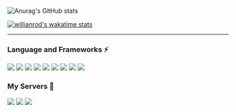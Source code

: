 <!--
**antegral/antegral** is a ✨ _special_ ✨ repository because its `README.md` (this file) appears on your GitHub profile.

Here are some ideas to get you started:

- 🔭 I’m currently working on ...
- 🌱 I’m currently learning ...
- 👯 I’m looking to collaborate on ...
- 🤔 I’m looking for help with ...
- 💬 Ask me about ...
- 📫 How to reach me: ...
- 😄 Pronouns: ...
- ⚡ Fun fact: ...
-->



![Anurag's GitHub stats](https://github-readme-stats.vercel.app/api?username=antegral&theme=default&show_icons=true&bg_color=30,49e9ff,9284ff)


[![willianrod's wakatime stats](https://github-readme-stats.vercel.app/api/wakatime?username=antegral&theme=react)](https://wakatime.com/@antegral)

<hr>

### Language and Frameworks ⚡
<img src="https://img.shields.io/badge/Visual Studio Code-007ACC?style=for-the-badge&logo=Visual-Studio-Code&logoColor=white"/></a>&nbsp;<img src="https://img.shields.io/badge/JavaScript-F7DF1E?style=for-the-badge&logo=JavaScript&logoColor=white"/></a>&nbsp;<img src="https://img.shields.io/badge/Docker-2496ED?style=for-the-badge&logo=Docker&logoColor=white"/></a>&nbsp;<img src="https://img.shields.io/badge/Vue.js-4FC08D?style=for-the-badge&logo=vue-dot-js&logoColor=white"/></a>&nbsp;<img src="https://img.shields.io/badge/Electron-47848F?style=for-the-badge&logo=Electron&logoColor=white"/></a>&nbsp;<img src="https://img.shields.io/badge/TypeScript-3178C6?style=for-the-badge&logo=TypeScript&logoColor=white"/></a>&nbsp;<img src="https://img.shields.io/badge/Vuetify-1867C0?style=for-the-badge&logo=Vuetify&logoColor=white"/></a>&nbsp;<img src="https://img.shields.io/badge/Express-000000?style=for-the-badge&logo=Express&logoColor=white"/></a>&nbsp;<img src="https://img.shields.io/badge/NestJS-E0234E?style=for-the-badge&logo=NestJS&logoColor=white"/></a>&nbsp;

### My Servers 🌱
<img src="https://img.shields.io/badge/CUBE-Working-green?style=for-the-badge&link=http://antegral.net"/></a>&nbsp;<img src="https://img.shields.io/badge/DELTA-Working-green?style=for-the-badge&link=http://delta.antegral.net"/></a>&nbsp;<img src="https://img.shields.io/badge/AXIS-Stopped-red?style=for-the-badge"/></a>&nbsp;

